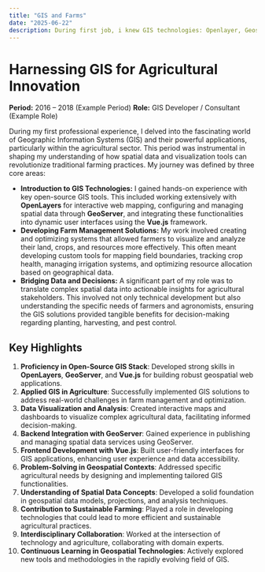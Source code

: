 ```yaml
---
title: "GIS and Farms"
date: "2025-06-22"
description: During first job, i knew GIS technologies: Openlayer, Geoserver, Vue.
---
```


# **Harnessing GIS for Agricultural Innovation**

**Period:** 2016 – 2018 (Example Period)
**Role:** GIS Developer / Consultant (Example Role)

During my first professional experience, I delved into the fascinating world of Geographic Information Systems (GIS) and their powerful applications, particularly within the agricultural sector. This period was instrumental in shaping my understanding of how spatial data and visualization tools can revolutionize traditional farming practices. My journey was defined by three core areas:

-   **Introduction to GIS Technologies:** I gained hands-on experience with key open-source GIS tools. This included working extensively with **OpenLayers** for interactive web mapping, configuring and managing spatial data through **GeoServer**, and integrating these functionalities into dynamic user interfaces using the **Vue.js** framework.
-   **Developing Farm Management Solutions:** My work involved creating and optimizing systems that allowed farmers to visualize and analyze their land, crops, and resources more effectively. This often meant developing custom tools for mapping field boundaries, tracking crop health, managing irrigation systems, and optimizing resource allocation based on geographical data.
-   **Bridging Data and Decisions:** A significant part of my role was to translate complex spatial data into actionable insights for agricultural stakeholders. This involved not only technical development but also understanding the specific needs of farmers and agronomists, ensuring the GIS solutions provided tangible benefits for decision-making regarding planting, harvesting, and pest control.

## Key Highlights

1.  **Proficiency in Open-Source GIS Stack**: Developed strong skills in **OpenLayers**, **GeoServer**, and **Vue.js** for building robust geospatial web applications.
2.  **Applied GIS in Agriculture**: Successfully implemented GIS solutions to address real-world challenges in farm management and optimization.
3.  **Data Visualization and Analysis**: Created interactive maps and dashboards to visualize complex agricultural data, facilitating informed decision-making.
4.  **Backend Integration with GeoServer**: Gained experience in publishing and managing spatial data services using GeoServer.
5.  **Frontend Development with Vue.js**: Built user-friendly interfaces for GIS applications, enhancing user experience and data accessibility.
6.  **Problem-Solving in Geospatial Contexts**: Addressed specific agricultural needs by designing and implementing tailored GIS functionalities.
7.  **Understanding of Spatial Data Concepts**: Developed a solid foundation in geospatial data models, projections, and analysis techniques.
8.  **Contribution to Sustainable Farming**: Played a role in developing technologies that could lead to more efficient and sustainable agricultural practices.
9.  **Interdisciplinary Collaboration**: Worked at the intersection of technology and agriculture, collaborating with domain experts.
10. **Continuous Learning in Geospatial Technologies**: Actively explored new tools and methodologies in the rapidly evolving field of GIS.

